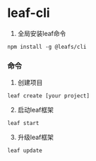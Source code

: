 # leaf-cli

1. 全局安装leaf命令 

```
npm install -g @leafs/cli

```

### 命令

1. 创建项目

```
leaf create [your project]
```
2. 启动leaf框架

```
leaf start
```

3. 升级leaf框架

```
leaf update
```

